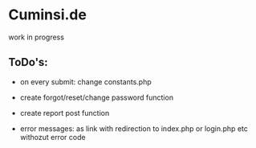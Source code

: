 ﻿# Cuminsi.de

work in progress

## ToDo's:

- on every submit: change constants.php

- create forgot/reset/change password function
- create report post function
- error messages: as link with redirection to index.php or login.php etc withozut error code